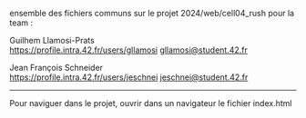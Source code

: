 ensemble des fichiers communs sur le projet 2024/web/cell04_rush pour la team :

Guilhem  Llamosi-Prats    
https://profile.intra.42.fr/users/gllamosi
gllamosi@student.42.fr

Jean François Schneider  
https://profile.intra.42.fr/users/jeschnei
jeschnei@student.42.fr

****

Pour naviguer dans le projet, ouvrir dans un navigateur le fichier index.html
